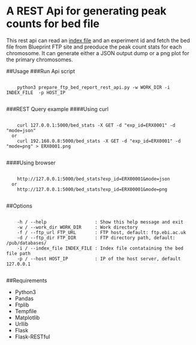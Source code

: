 # A REST Api for generating peak counts for bed file
This rest api can read an [index file](http://ftp.ebi.ac.uk/pub/databases/blueprint/releases/current_release/homo_sapiens/20160816.data.index) and an experiment id and fetch the bed file from Blueprint FTP site and preoduce the peak count stats for each chromosome. It can generate either a JSON output dump or a png plot for the primary chromosomes.

##Usage
###Run Api script

  <pre><code>
    python3 prepare_ftp_bed_report_rest_api.py -w WORK_DIR -i INDEX_FILE  -p HOST_IP
  </pre></code>

###REST Query example
####Using curl
  <pre><code>
    curl 127.0.0.1:5000/bed_stats -X GET -d "exp_id=ERX0001" -d "mode=json"
  or
    curl 192.168.0.8:5000/bed_stats -X GET -d "exp_id=ERX0001" -d "mode=png" > ERX0001.png
  </pre></code>

####Using browser
  <pre><code>
    http://127.0.0.1:5000/bed_stats?exp_id=ERX00001&mode=json
  or
    http://127.0.0.1:5000/bed_stats?exp_id=ERX00001&mode=png
  </pre></code>

##Options

  <pre><code>
    -h / --help                  : Show this help message and exit
    -w / --work_dir WORK_DIR     : Work directory
    -f / --ftp_url FTP_URL       : FTP host, default: ftp.ebi.ac.uk
    -d / --ftp_dir FTP_DIR       : FTP directory path, default: /pub/databases/
    -i / --index_file INDEX_FILE : Index file contataining the bed file path
    -p / --host HOST_IP          : IP of the host server, default 127.0.0.1
  </pre></code>

##Requirements
* Python3
* Pandas
* Ftplib
* Tempfile
* Matplotlib
* Urllib
* Flask
* Flask-RESTful

